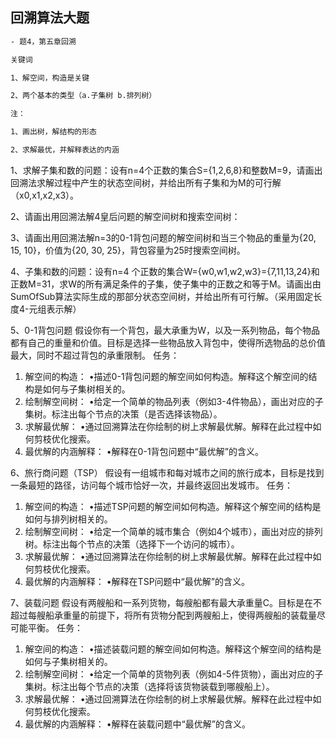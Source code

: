 ## 回溯算法大题

```bash
- 题4，第五章回溯

关键词

1、解空间，构造是关键

2、两个基本的类型（a.子集树 b.排列树）

注：

1、画出树，解结构的形态

2、求解最优，并解释表达的内涵
```

1、求解子集和数的问题：设有n=4个正数的集合S={1,2,6,8}和整数M=9，请画出回溯法求解过程中产生的状态空间树，并给出所有子集和为M的可行解（x0,x1,x2,x3）。

2、请画出用回溯法解4皇后问题的解空间树和搜索空间树：


3、请画出用回溯法解n=3的0-1背包问题的解空间树和当三个物品的重量为{20, 15, 10}，价值为{20, 30, 25}，背包容量为25时搜索空间树。 

4、子集和数的问题：设有n=4 个正数的集合W={w0,w1,w2,w3}={7,11,13,24}和正数M=31，求W的所有满足条件的子集，使子集中的正数之和等于M。请画出由SumOfSub算法实际生成的那部分状态空间树，并给出所有可行解。（采用固定长度4-元组表示解）

5、0-1背包问题
假设你有一个背包，最大承重为W，以及一系列物品，每个物品都有自己的重量和价值。目标是选择一些物品放入背包中，使得所选物品的总价值最大，同时不超过背包的承重限制。
任务：
1. 解空间的构造：
•描述0-1背包问题的解空间如何构造。解释这个解空间的结构是如何与子集树相关的。
2. 绘制解空间树：
•给定一个简单的物品列表（例如3-4件物品），画出对应的子集树。标注出每个节点的决策（是否选择该物品）。
3. 求解最优解：
•通过回溯算法在你绘制的树上求解最优解。解释在此过程中如何剪枝优化搜索。
4. 最优解的内涵解释：
•解释在0-1背包问题中“最优解”的含义。

6、旅行商问题（TSP）
假设有一组城市和每对城市之间的旅行成本，目标是找到一条最短的路径，访问每个城市恰好一次，并最终返回出发城市。
任务：
1. 解空间的构造：
•描述TSP问题的解空间如何构造。解释这个解空间的结构是如何与排列树相关的。
2. 绘制解空间树：
•给定一个简单的城市集合（例如4个城市），画出对应的排列树。标注出每个节点的决策（选择下一个访问的城市）。
3. 求解最优解：
•通过回溯算法在你绘制的树上求解最优解。解释在此过程中如何剪枝优化搜索。
4. 最优解的内涵解释：
•解释在TSP问题中“最优解”的含义。

7、装载问题
假设有两艘船和一系列货物，每艘船都有最大承重量C。目标是在不超过每艘船承重量的前提下，将所有货物分配到两艘船上，使得两艘船的装载量尽可能平衡。
任务：
1. 解空间的构造：
•描述装载问题的解空间如何构造。解释这个解空间的结构是如何与子集树相关的。
2. 绘制解空间树：
•给定一个简单的货物列表（例如4-5件货物），画出对应的子集树。标注出每个节点的决策（选择将该货物装载到哪艘船上）。
3. 求解最优解：
•通过回溯算法在你绘制的树上求解最优解。解释在此过程中如何剪枝优化搜索。
4. 最优解的内涵解释：
•解释在装载问题中“最优解”的含义。